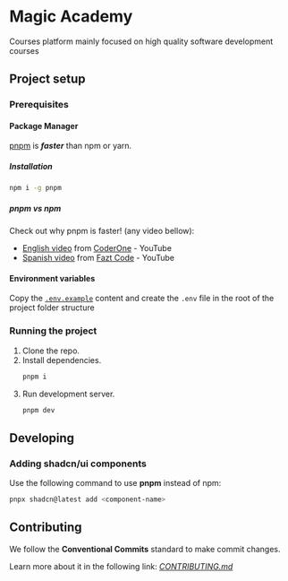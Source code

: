 # Magic Academy

Courses platform mainly focused on high quality software development courses

## Project setup

### Prerequisites

#### Package Manager

[pnpm](https://pnpm.io/es/installation) is **_faster_** than npm or yarn.

##### Installation

```bash
npm i -g pnpm
```

##### pnpm vs npm

Check out why pnpm is faster! (any video bellow):

- [English video](https://www.youtube.com/watch?v=d1E31WPR70g) from [CoderOne](https://www.youtube.com/@CoderOne) - YouTube
- [Spanish video](https://www.youtube.com/watch?v=MZ6JxWWCA5M) from [Fazt Code](https://www.youtube.com/@FaztCode) - YouTube

#### Environment variables
Copy the [`.env.example`](./.env.example) content and create the `.env` file in the root of the project folder structure

### Running the project

1. Clone the repo.
2. Install dependencies.
   ```bash
   pnpm i
   ```
3. Run development server.
   ```bash
   pnpm dev
   ```

## Developing
### Adding shadcn/ui components
Use the following command to use **pnpm** instead of npm:

```bash
pnpx shadcn@latest add <component-name>
```

## Contributing
We follow the **Conventional Commits** standard to make commit changes.

Learn more about it in the following link: *[CONTRIBUTING.md](./CONTRIBUTING.md)*
